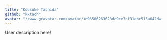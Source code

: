 ```yaml
---
title: "Kousuke Tachida"
github: "kktach"
avatar: "//www.gravatar.com/avatar/3c96506263623dc9ce7cf31ebc515a64?d=identicon"
---
```


User description here!
